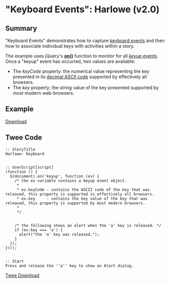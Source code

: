 # "Keyboard Events": Harlowe (v2.0)

## Summary

"Keyboard Events" demonstrates how to capture [keyboard events](https://developer.mozilla.org/en-US/docs/Web/API/KeyboardEvent) and then how to associate individual keys with activities within a story.

The example uses jQuery's **[on()](http://api.jquery.com/on/)**  function to monitor for all [*keyup* events](https://developer.mozilla.org/en-US/docs/Web/Events/keyup). Once a "keyup" event has occurred, two values are available:

* The *keyCode* property: the numerical value representing the key presented in its [decimal ASCII code](http://www.asciichart.com/) supported by effectively all browsers.
* The *key* property: the string value of the key presented supported by most modern web-browsers.

## Example

[Download](harlowe_keyboard_example.html)

## Twee Code

```twee
:: StoryTitle
Harlowe: Keyboard


:: UserScript[script]
(function () {
  $(document).on('keyup', function (ev) {
    /* the ev variable contains a keyup event object.
     *
     * ev.keyCode - contains the ASCII code of the key that was released, this property is supported in effectively all browsers.
     * ev.key     - contains the key value of the key that was released, this property is supported by most modern browsers.
     *
     */


    /* the following shows an alert when the 'a' key is released. */
    if (ev.key === 'a') {
      alert("the 'a' key was released.");
    }
  });
}());


:: Start
Press and release the ''a'' key to show an Alert dialog.

```

[Twee Download](harlowe_keyboard_twee.txt)
